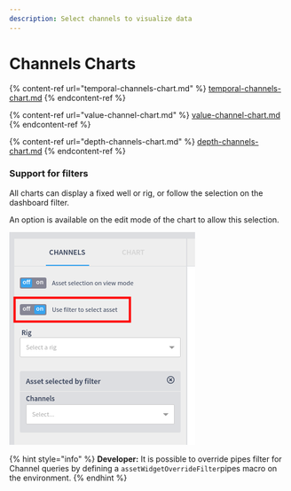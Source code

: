 ```yaml
---
description: Select channels to visualize data
---
```


# Channels Charts



{% content-ref url="temporal-channels-chart.md" %}
[temporal-channels-chart.md](temporal-channels-chart.md)
{% endcontent-ref %}

{% content-ref url="value-channel-chart.md" %}
[value-channel-chart.md](value-channel-chart.md)
{% endcontent-ref %}

{% content-ref url="depth-channels-chart.md" %}
[depth-channels-chart.md](depth-channels-chart.md)
{% endcontent-ref %}

### Support for filters

All charts can display a fixed well or rig, or follow the selection on the dashboard filter.

An option is available on the edit mode of the chart to allow this selection.

![Enable the chart to follow the dashboard filter](<../../../.gitbook/assets/image (271).png>)

{% hint style="info" %}
**Developer:** It is possible to override pipes filter for Channel queries by defining a `assetWidgetOverrideFilter`pipes macro on the environment.
{% endhint %}
